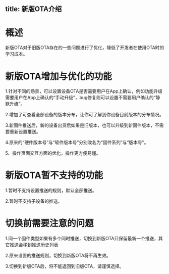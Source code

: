 title: 新版OTA介绍
---
# 概述
新版OTA对于旧版OTA存在的一些问题进行了优化，降低了开发者在使用OTA时的学习成本。

# 新版OTA增加与优化的功能
1.针对不同的场景，可以设置设备OTA是否需要用户在App上确认，例如功能升级需要用户在App上确认的“手动升级”，bug修复则可以设置不需要用户确认的“静默升级”。

2.增加了可查看全部设备的版本分布，让你可了解到你设备目前版本的分布情况。

3.新固件推送后，新的设备出货后如果是旧版本，也可以升级到新固件版本，不需要重新设置推送。

4.原来的“硬件版本号”与“软件版本号”分别改名为“固件系列”与“版本号”。

5、操作页面交互方面的优化，操作更方便易懂。
# 新版OTA暂不支持的功能
1.暂时不支持设置推送的规则，默认全部推送。

2.暂时不支持子设备的推送。
# 切换前需要注意的问题
1.同一个固件类型如果有多个同时推送，切换到新版OTA只保留最新一个推送，其它推送会移到推送历史列表

2.原来设置的推送规则，切换到新版OTA将不再生效。

3.切换到新版OTA后，将不能返回到旧版OTA，请谨慎选择。
